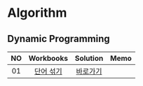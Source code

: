 # Algorithm 

## Dynamic Programming
|<center>NO|                   <center>Workbooks                   |          <center>Solution          |<center>Memo|
|:---:|:-----------------------------------------------------:|:----------------------------------:|:---:|
|01| [<center>단어 섞기](https://www.acmicpc.net/problem/9177) | [<center>바로가기](./Solution/단어%20섞기) ||




